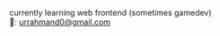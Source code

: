 currently learning web frontend (sometimes gamedev)  
📧: [urrahmand0@gmail.com](mailto:urrahmand0@gmail.com)
